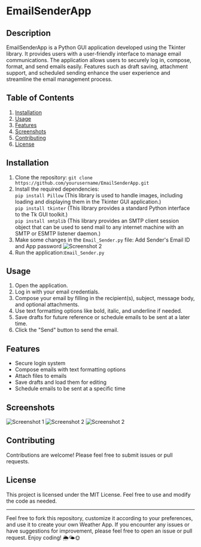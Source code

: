 # EmailSenderApp

## Description
EmailSenderApp is a Python GUI application developed using the Tkinter library. It provides users with a user-friendly interface to manage email communications. The application allows users to securely log in, compose, format, and send emails easily. Features such as draft saving, attachment support, and scheduled sending enhance the user experience and streamline the email management process.

## Table of Contents
1. [Installation](#installation)
2. [Usage](#usage)
3. [Features](#features)
4. [Screenshots](#screenshots)
5. [Contributing](#contributing)
6. [License](#license)

## Installation
1. Clone the repository:
   ```git clone https://github.com/yourusername/EmailSenderApp.git```
2. Install the required dependencies:<br>
   `pip install Pillow` (This library is used to handle images, including loading and displaying them in the Tkinter GUI application.)<br>
   `pip install tkinter` (This library provides a standard Python interface to the Tk GUI toolkit.)<br>
   `pip install smtplib` (This library provides an SMTP client session object that can be used to send mail to any internet machine with an SMTP or ESMTP listener daemon.)<br>
3. Make some changes in the `Email_Sender.py` file: Add Sender's Email ID and App password
![Screenshot 2](screenshots/screenshot4.png)
4. Run the application:``Email_Sender.py``

## Usage
1. Open the application.
2. Log in with your email credentials.
3. Compose your email by filling in the recipient(s), subject, message body, and optional attachments.
4. Use text formatting options like bold, italic, and underline if needed.
5. Save drafts for future reference or schedule emails to be sent at a later time.
6. Click the "Send" button to send the email.

## Features
- Secure login system
- Compose emails with text formatting options
- Attach files to emails
- Save drafts and load them for editing
- Schedule emails to be sent at a specific time

## Screenshots
![Screenshot 1](screenshots/screenshot1.png)
![Screenshot 2](screenshots/screenshot2.png)
![Screenshot 2](screenshots/screenshot3.png)

## Contributing
Contributions are welcome! Please feel free to submit issues or pull requests.

## License
This project is licensed under the MIT License. Feel free to use and modify the code as needed.

---

Feel free to fork this repository, customize it according to your preferences, and use it to create your own Weather App. If you encounter any issues or have suggestions for improvement, please feel free to open an issue or pull request. Enjoy coding! 🌦️🌤️🌞


   
   

